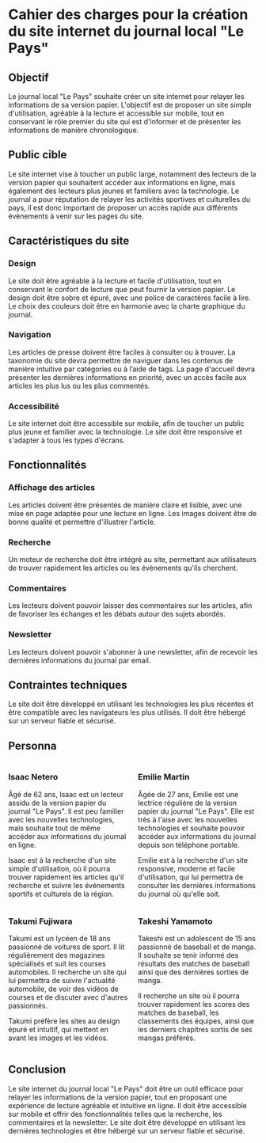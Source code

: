 # Cahier des charges pour la création du site internet du journal local "Le Pays"

## Objectif

Le journal local "Le Pays" souhaite créer un site internet pour relayer les informations de sa version papier. L'objectif est de proposer un site simple d'utilisation, agréable à la lecture et accessible sur mobile, tout en conservant le rôle premier du site qui est d'informer et de présenter les informations de manière chronologique.

## Public cible

Le site internet vise à toucher un public large, notamment des lecteurs de la version papier qui souhaitent accéder aux informations en ligne, mais également des lecteurs plus jeunes et familiers avec la technologie. Le journal a pour réputation de relayer les activités sportives et culturelles du pays, il est donc important de proposer un accès rapide aux différents évènements à venir sur les pages du site.

## Caractéristiques du site

### Design

Le site doit être agréable à la lecture et facile d'utilisation, tout en conservant le confort de lecture que peut fournir la version papier. Le design doit être sobre et épuré, avec une police de caractères facile à lire. Le choix des couleurs doit être en harmonie avec la charte graphique du journal.

### Navigation

Les articles de presse doivent être faciles à consulter ou à trouver. La taxonomie du site devra permettre de naviguer dans les contenus de manière intuitive par catégories ou à l’aide de tags. La page d'accueil devra présenter les dernières informations en priorité, avec un accès facile aux articles les plus lus ou les plus commentés.

### Accessibilité

Le site internet doit être accessible sur mobile, afin de toucher un public plus jeune et familier avec la technologie. Le site doit être responsive et s'adapter à tous les types d'écrans.

## Fonctionnalités

### Affichage des articles

Les articles doivent être présentés de manière claire et lisible, avec une mise en page adaptée pour une lecture en ligne. Les images doivent être de bonne qualité et permettre d'illustrer l'article.

### Recherche

Un moteur de recherche doit être intégré au site, permettant aux utilisateurs de trouver rapidement les articles ou les évènements qu'ils cherchent.

### Commentaires

Les lecteurs doivent pouvoir laisser des commentaires sur les articles, afin de favoriser les échanges et les débats autour des sujets abordés.

### Newsletter

Les lecteurs doivent pouvoir s'abonner à une newsletter, afin de recevoir les dernières informations du journal par email.

## Contraintes techniques

Le site doit être développé en utilisant les technologies les plus récentes et être compatible avec les navigateurs les plus utilisés. Il doit être hébergé sur un serveur fiable et sécurisé.

## Personna

<div style="display: flex; flex-wrap: wrap; justify-content: space-between;">
    <div style="flex-basis: 48%; padding-right: 1%;">
        <h3>Isaac Netero</h3>
        <p>Âgé de 62 ans, Isaac est un lecteur assidu de la version papier du journal "Le Pays". Il est peu familier avec les nouvelles technologies, mais souhaite tout de même accéder aux informations du journal en ligne.</p>
        <p>Isaac est à la recherche d'un site simple d'utilisation, où il pourra trouver rapidement les articles qu'il recherche et suivre les événements sportifs et culturels de la région.</p>
    </div>
    <div style="flex-basis: 48%; padding-left: 1%;">
        <h3>Emilie Martin</h3>
        <p>Âgée de 27 ans, Emilie est une lectrice régulière de la version papier du journal "Le Pays". Elle est très à l'aise avec les nouvelles technologies et souhaite pouvoir accéder aux informations du journal depuis son téléphone portable.</p>
        <p>Emilie est à la recherche d'un site responsive, moderne et facile d'utilisation, qui lui permettra de consulter les dernières informations du journal où qu'elle soit.</p>
    </div>
</div>
<div style="display: flex; flex-wrap: wrap; justify-content: space-between;">
    <div style="flex-basis: 48%; padding-right: 1%;">
        <h3>Takumi Fujiwara</h3>
        <p>Takumi est un lycéen de 18 ans passionné de voitures de sport. Il lit régulièrement des magazines spécialisés et suit les courses automobiles. Il recherche un site qui lui permettra de suivre l'actualité automobile, de voir des vidéos de courses et de discuter avec d'autres passionnés.</p>
        <p>Takumi préfère les sites au design épuré et intuitif, qui mettent en avant les images et les vidéos.</p>
    </div>
    <div style="flex-basis: 48%; padding-left: 1%;">
        <h3>Takeshi Yamamoto</h3>
        <p>Takeshi est un adolescent de 15 ans passionné de baseball et de manga. Il souhaite se tenir informé des résultats des matches de baseball ainsi que des dernières sorties de manga.</p>
        <p>Il recherche un site où il pourra trouver rapidement les scores des matches de baseball, les classements des équipes, ainsi que les derniers chapitres sortis de ses mangas préférés.</p>
    </div>
</div>

## Conclusion

Le site internet du journal local "Le Pays" doit être un outil efficace pour relayer les informations de la version papier, tout en proposant une expérience de lecture agréable et intuitive en ligne. Il doit être accessible sur mobile et offrir des fonctionnalités telles que la recherche, les commentaires et la newsletter. Le site doit être développé en utilisant les dernières technologies et être hébergé sur un serveur fiable et sécurisé.
